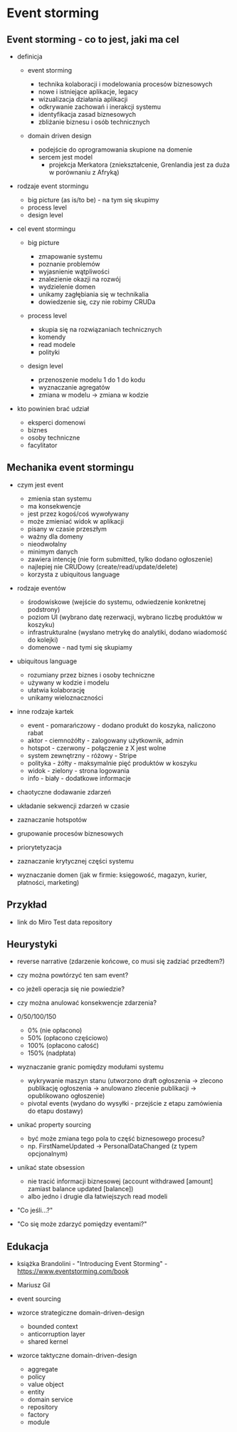# Event storming

## Event storming - co to jest, jaki ma cel

- definicja

  - event storming

    - technika kolaboracji i modelowania procesów biznesowych
    - nowe i istniejące aplikacje, legacy
    - wizualizacja działania aplikacji
    - odkrywanie zachowań i inerakcji systemu
    - identyfikacja zasad biznesowych
    - zbliżanie biznesu i osób technicznych

  - domain driven design
    - podejście do oprogramowania skupione na domenie
    - sercem jest model
      - projekcja Merkatora (zniekształcenie, Grenlandia jest za duża w porównaniu z Afryką)

- rodzaje event stormingu

  - big picture (as is/to be) - na tym się skupimy
  - process level
  - design level

- cel event stormingu

  - big picture

    - zmapowanie systemu
    - poznanie problemów
    - wyjasnienie wątpliwości
    - znalezienie okazji na rozwój
    - wydzielenie domen
    - unikamy zagłębiania się w technikalia
    - dowiedzenie się, czy nie robimy CRUDa

  - process level

    - skupia się na rozwiązaniach technicznych
    - komendy
    - read modele
    - polityki

  - design level
    - przenoszenie modelu 1 do 1 do kodu
    - wyznaczanie agregatów
    - zmiana w modelu -> zmiana w kodzie

- kto powinien brać udział
  - eksperci domenowi
  - biznes
  - osoby techniczne
  - facylitator

## Mechanika event stormingu

- czym jest event

  - zmienia stan systemu
  - ma konsekwencje
  - jest przez kogoś/coś wywoływany
  - może zmieniać widok w aplikacji
  - pisany w czasie przeszłym
  - ważny dla domeny
  - nieodwołalny
  - minimym danych
  - zawiera intencję (nie form submitted, tylko dodano ogłoszenie)
  - najlepiej nie CRUDowy (create/read/update/delete)
  - korzysta z ubiquitous language

- rodzaje eventów

  - środowiskowe (wejście do systemu, odwiedzenie konkretnej podstrony)
  - poziom UI (wybrano datę rezerwacji, wybrano liczbę produktów w koszyku)
  - infrastrukturalne (wysłano metrykę do analytiki, dodano wiadomość do kolejki)
  - domenowe - nad tymi się skupiamy

- ubiquitous language

  - rozumiany przez biznes i osoby techniczne
  - używany w kodzie i modelu
  - ułatwia kolaborację
  - unikamy wieloznaczności

- inne rodzaje kartek

  - event - pomarańczowy - dodano produkt do koszyka, naliczono rabat
  - aktor - ciemnożółty - zalogowany użytkownik, admin
  - hotspot - czerwony - połączenie z X jest wolne
  - system zewnętrzny - różowy - Stripe
  - polityka - żółty - maksymalnie pięć produktów w koszyku
  - widok - zielony - strona logowania
  - info - biały - dodatkowe informacje

- chaotyczne dodawanie zdarzeń

- układanie sekwencji zdarzeń w czasie

- zaznaczanie hotspotów

- grupowanie procesów biznesowych

- priorytetyzacja

- zaznaczanie krytycznej części systemu

- wyznaczanie domen (jak w firmie: księgowość, magazyn, kurier, płatności, marketing)

## Przykład

- link do Miro Test data repository

## Heurystyki

- reverse narrative (zdarzenie końcowe, co musi się zadziać przedtem?)

- czy można powtórzyć ten sam event?

- co jeżeli operacja się nie powiedzie?

- czy można anulować konsekwencje zdarzenia?

- 0/50/100/150

  - 0% (nie opłacono)
  - 50% (opłacono częściowo)
  - 100% (opłacono całość)
  - 150% (nadpłata)

- wyznaczanie granic pomiędzy modułami systemu

  - wykrywanie maszyn stanu (utworzono draft ogłoszenia -> zlecono publikację ogłoszenia -> anulowano zlecenie publikacji -> opublikowano ogłoszenie)
  - pivotal events (wydano do wysyłki - przejście z etapu zamówienia do etapu dostawy)

- unikać property sourcing

  - być może zmiana tego pola to część biznesowego procesu?
  - np. FirstNameUpdated -> PersonalDataChanged (z typem opcjonalnym)

- unikać state obsession

  - nie tracić informacji biznesowej (account withdrawed [amount] zamiast balance updated [balance])
  - albo jedno i drugie dla łatwiejszych read modeli

- "Co jeśli...?"
- "Co się może zdarzyć pomiędzy eventami?"

## Edukacja

- książka Brandolini - "Introducing Event Storming" - https://www.eventstorming.com/book

- Mariusz Gil

- event sourcing

- wzorce strategiczne domain-driven-design

  - bounded context
  - anticorruption layer
  - shared kernel

- wzorce taktyczne domain-driven-design
  - aggregate
  - policy
  - value object
  - entity
  - domain service
  - repository
  - factory
  - module
